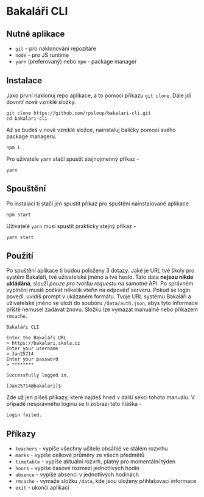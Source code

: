 # Bakaláři CLI

## Nutné aplikace

* `git` - pro naklonování repozitáře
* `node` - pro JS runtime
* `yarn` (preferovaný) nebo `npm` - package manager

## Instalace

Jako první naklonuj repo aplikace, a to pomocí příkazu `git clone`. Dále jdi dovnitř nově vzniklé složky.
```
git clone https://github.com/rpsloup/bakalari-cli.git
cd bakalari-cli
```

Až se budeš v nově vzniklé složce, nainstaluj balíčky pomocí svého package manageru.
```
npm i
```
Pro uživatele `yarn` stačí spustit stejnojmenný příkaz -
```
yarn
```

## Spouštění

Po instalaci ti stačí jen spustit příkaz pro spuštění nainstalované aplikace.
```
npm start
```
Uživatelé `yarn` musí spustit prakticky stejný příkaz -
```
yarn start
```

## Použití

Po spuštění aplikace ti budou položeny 3 dotazy. Jaké je URL tvé školy pro systém Bakaláři, tvé uživatelské jméno a tvé heslo.
Tato data **nejsou nikde ukládána**, slouží *pouze pro tvorbu requestu* na samotné API. Po správném vyplnění musíš počkat několik
vteřin na odpověď serveru. Pokud se login povedl, uvidíš prompt v ukázaném formátu. Tvoje URL systému Bakaláři a uživatelské jméno se
uloží do souboru `/data/auth.json`, abys tyto informace příště nemusel zadávat znovu. Složku lze vymazat manuálně nebo příkazem `rmcache`.

```
Bakaláři CLI

Enter the Bakaláři URL
> https://bakalari.skola.cz
Enter your username
> Jan25714
Enter your password
> ********

Successfully logged in.

[Jan25714@bakalari]$
```

Zde už jen píšeš příkazy, které najdeš hned v další sekci tohoto manuálu. V případě nesprávného loginu se ti zobrazí tato hláška -
```
Login failed.
```

## Příkazy

* `teachers` - vypíše všechny učitele obsáhlé ve stálém rozvrhu
* `marks` - vypíše celkové průměry ze všech předmětů
* `timetable` - vypíše aktuální rozvrh, platný pro momentální týden 
* `hours` - vypíše časové rozmezí jednotlivých hodin
* `absence` - vypíše absenci v jednotlivých hodinách
* `rmcache` - vymaže složku `/data`, kde jsou uloženy přihlašovací informace
* `exit` - ukončí aplikaci
